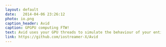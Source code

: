 ```yaml
---
layout: default
date:   2014-04-06 23:26:12
photo: io.png
caption_header: Avid
caption: GPGPU computing FTW!
text: Avid uses your GPU threads to simulate the behaviour of your entities. One needs to choose a model for the simulation and translate to the Avid instruction set operation codes to perform the simulation.
link: https://github.com/iostreamer-X/Avid
---
```

